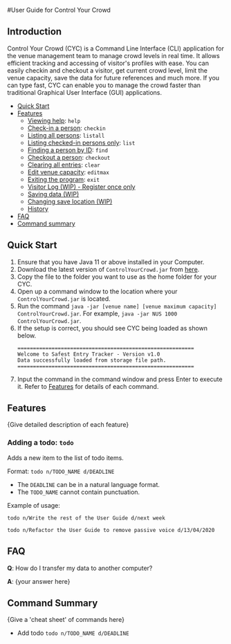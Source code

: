 #User Guide for Control Your Crowd

## Introduction

Control Your Crowd (CYC) is a Command Line Interface (CLI) application for the venue management team to manage crowd
levels in real time. It allows efficient tracking and accessing of visitor's profiles with ease. You can easily checkin
and checkout a visitor, get current crowd level, limit the venue capacity, save the data for future references and much
more. If you can type fast, CYC can enable you to manage the crowd faster than traditional Graphical User Interface 
(GUI) applications.

* [Quick Start](UserGuide.md#quick-start)
* [Features](UserGuide.md#features)
    * [Viewing help](): `help`
    * [Check-in a person](): `checkin`
    * [Listing all persons](): `listall`
    * [Listing checked-in persons only](): `list`
    * [Finding a person by ID](): `find`
    * [Checkout a person](): `checkout`
    * [Clearing all entries](): `clear`
    * [Edit venue capacity](): `editmax`
    * [Exiting the program](): `exit`
    * [Visitor Log (WIP) - Register once only]()
    * [Saving data (WIP)]()
    * [Changing save location (WIP)]()
    * [History]()
* [FAQ](UserGuide.md#faq)
* [Command summary](UserGuide.md#command-summary)

## Quick Start

1. Ensure that you have Java 11 or above installed in your Computer.
2. Download the latest version of `ControlYourCrowd.jar` from [here](https://github.com/AY2021S2-CS2113T-T09-1/tp/releases).
3. Copy the file to the folder you want to use as the home folder for your CYC.
4. Open up a command window to the location where your `ControlYourCrowd.jar` is located.
5. Run the command `java -jar [venue name] [venue maximum capacity] ControlYourCrowd.jar`. For example, 
   `java -jar NUS 1000 ControlYourCrowd.jar`.
6. If the setup is correct, you should see CYC being loaded as shown below.
    ```
   =========================================================
   Welcome to Safest Entry Tracker - Version v1.0
   Data successfully loaded from storage file path.
   =========================================================
   ```
7. Input the command in the command window and press Enter to execute it. Refer to [Features](UserGuide.md#features)
   for details of each command.

## Features 

{Give detailed description of each feature}

### Adding a todo: `todo`
Adds a new item to the list of todo items.

Format: `todo n/TODO_NAME d/DEADLINE`

* The `DEADLINE` can be in a natural language format.
* The `TODO_NAME` cannot contain punctuation.  

Example of usage: 

`todo n/Write the rest of the User Guide d/next week`

`todo n/Refactor the User Guide to remove passive voice d/13/04/2020`

## FAQ

**Q**: How do I transfer my data to another computer? 

**A**: {your answer here}

## Command Summary

{Give a 'cheat sheet' of commands here}

* Add todo `todo n/TODO_NAME d/DEADLINE`
